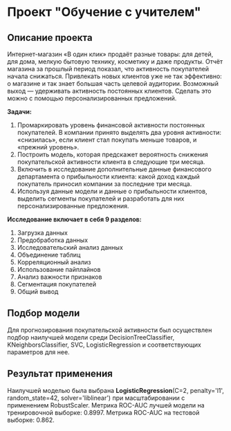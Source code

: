 # Проект "Обучение с учителем"
## Описание проекта
Интернет-магазин «В один клик» продаёт разные товары: для детей, для дома, мелкую бытовую технику, косметику и даже продукты. Отчёт магазина за прошлый период показал, что активность покупателей начала снижаться. Привлекать новых клиентов уже не так эффективно: о магазине и так знает большая часть целевой аудитории. Возможный выход — удерживать активность постоянных клиентов. Сделать это можно с помощью персонализированных предложений.

**Задачи:**
1. Промаркировать уровень финансовой активности постоянных покупателей. В компании принято выделять два уровня активности: «снизилась», если клиент стал покупать меньше товаров, и «прежний уровень».
2. Построить модель, которая предскажет вероятность снижения покупательской активности клиента в следующие три месяца.
3. Включить в исследование дополнительные данные финансового департамента о прибыльности клиента: какой доход каждый покупатель приносил компании за последние три месяца.
4. Используя данные модели и данные о прибыльности клиентов, выделить сегменты покупателей и разработать для них персонализированные предложения.

**Исследование включает в себя 9 разделов:**
1. Загрузка данных
2. Предобработка данных
3. Исследовательский анализ данных
4. Объединение таблиц
5. Корреляционный анализ
6. Использование пайплайнов
7. Анализ важности признаков
8. Сегментация покупателей
9. Общий вывод

## Подбор модели
Для прогнозирования покупательской активности был осуществлен подбор наилучшей модели среди DecisionTreeClassifier, KNeighborsClassifier, SVC, LogisticRegression и соответствующих параметров для нее.

## Результат применения
Наилучшей моделью была выбрана **LogisticRegression**(C=2, penalty='l1', random_state=42, solver='liblinear') при масштабировании с применением RobustScaler. Метрика ROC-AUC лучшей модели на тренировочной выборке: 0.8997. Метрика ROC-AUC на тестовой выборке: 0.862.